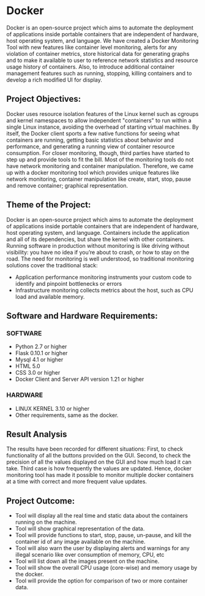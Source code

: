 # Docker
Docker is an open-source project which aims to automate the deployment of applications inside portable containers that are independent of hardware, host operating system, and language. We have created a Docker Monitoring Tool with new features like container level monitoring, alerts for any violation of container metrics, store historical data for generating graphs and to make it available to user to reference network statistics and resource usage history of containers. Also, to introduce additional container management features such as running, stopping, killing containers and to develop a rich modified UI for display.
## Project Objectives:
Docker uses resource isolation features of the Linux kernel such as cgroups and kernel namespaces to allow independent "containers" to run within a single Linux instance, avoiding the overhead of starting virtual machines. By itself, the Docker client sports a few native functions for seeing what containers are running, getting basic statistics about behavior and performance, and generating a running view of container resource consumption. For closer monitoring, though, third parties have started to step up and provide tools to fit the bill. Most of the monitoring tools do not have network monitoring and container manipulation. Therefore, we came up with a docker monitoring tool which provides unique features like network monitoring, container manipulation like create, start, stop, pause and remove container; graphical representation.
## Theme of the Project:
Docker is an open-source project which aims to automate the deployment of applications inside portable containers that are independent of hardware, host operating system, and language.
Containers include the application and all of its dependencies, but share the kernel with other containers. Running software in production without monitoring is like driving without visibility:
you have no idea if you’re about to crash, or how to stay on the road. The need for monitoring is well understood, so traditional monitoring solutions cover the traditional stack:
* Application performance monitoring instruments your custom code to identify and pinpoint bottlenecks or errors
* Infrastructure monitoring collects metrics about the host, such as CPU load and available memory.
 ## Software and Hardware Requirements: 
 ### SOFTWARE
* Python 2.7 or higher
* Flask 0.10.1 or higher
* Mysql 4.1 or higher
* HTML 5.0
* CSS 3.0 or higher
* Docker Client and Server API version 1.21 or higher
### HARDWARE
* LINUX KERNEL 3.10 or higher
* Other requirements, same as the docker.
## Result Analysis
The results have been recorded for different situations: First, to check functionality of all the buttons provided on the GUI. Second, to check the precision of all the values displayed on the GUI and how much load it can take. Third case is how frequently the values are updated. Hence, docker monitoring tool has made it possible to monitor multiple docker containers at a time with correct and more frequent value updates.
## Project Outcome:
* Tool will display all the real time and static data about the containers running on the machine.
* Tool will show graphical representation of the data.
* Tool will provide functions to start, stop, pause, un-pause, and kill the container id of any image available on the machine.
* Tool will also warn the user by displaying alerts and warnings for any illegal scenario like over consumption of memory, CPU, etc
* Tool will list down all the images present on the machine.
* Tool will show the overall CPU usage (core-wise) and memory usage by the docker.
* Tool will provide the option for comparison of two or more container data.
